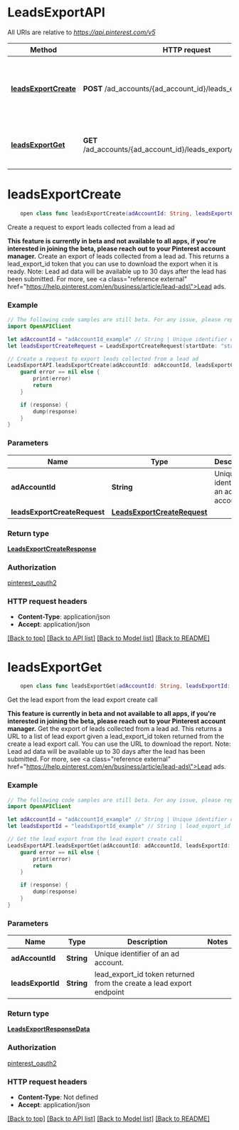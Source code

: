 # LeadsExportAPI

All URIs are relative to *https://api.pinterest.com/v5*

Method | HTTP request | Description
------------- | ------------- | -------------
[**leadsExportCreate**](LeadsExportAPI.md#leadsexportcreate) | **POST** /ad_accounts/{ad_account_id}/leads_export | Create a request to export leads collected from a lead ad
[**leadsExportGet**](LeadsExportAPI.md#leadsexportget) | **GET** /ad_accounts/{ad_account_id}/leads_export/{leads_export_id} | Get the lead export from the lead export create call


# **leadsExportCreate**
```swift
    open class func leadsExportCreate(adAccountId: String, leadsExportCreateRequest: LeadsExportCreateRequest, completion: @escaping (_ data: LeadsExportCreateResponse?, _ error: Error?) -> Void)
```

Create a request to export leads collected from a lead ad

<strong>This feature is currently in beta and not available to all apps, if you're interested in joining the beta, please reach out to your Pinterest account manager.</strong>  Create an export of leads collected from a lead ad. This returns a lead_export_id  token that you can use to download the export when it is ready.  Note: Lead ad data will be available up to 30 days after the lead has been submitted.  For more, see <a class=\"reference external\" href=\"https://help.pinterest.com/en/business/article/lead-ads\">Lead ads</a>.

### Example
```swift
// The following code samples are still beta. For any issue, please report via http://github.com/OpenAPITools/openapi-generator/issues/new
import OpenAPIClient

let adAccountId = "adAccountId_example" // String | Unique identifier of an ad account.
let leadsExportCreateRequest = LeadsExportCreateRequest(startDate: "startDate_example", endDate: "endDate_example", adId: "adId_example") // LeadsExportCreateRequest | 

// Create a request to export leads collected from a lead ad
LeadsExportAPI.leadsExportCreate(adAccountId: adAccountId, leadsExportCreateRequest: leadsExportCreateRequest) { (response, error) in
    guard error == nil else {
        print(error)
        return
    }

    if (response) {
        dump(response)
    }
}
```

### Parameters

Name | Type | Description  | Notes
------------- | ------------- | ------------- | -------------
 **adAccountId** | **String** | Unique identifier of an ad account. | 
 **leadsExportCreateRequest** | [**LeadsExportCreateRequest**](LeadsExportCreateRequest.md) |  | 

### Return type

[**LeadsExportCreateResponse**](LeadsExportCreateResponse.md)

### Authorization

[pinterest_oauth2](../README.md#pinterest_oauth2)

### HTTP request headers

 - **Content-Type**: application/json
 - **Accept**: application/json

[[Back to top]](#) [[Back to API list]](../README.md#documentation-for-api-endpoints) [[Back to Model list]](../README.md#documentation-for-models) [[Back to README]](../README.md)

# **leadsExportGet**
```swift
    open class func leadsExportGet(adAccountId: String, leadsExportId: String, completion: @escaping (_ data: LeadsExportResponseData?, _ error: Error?) -> Void)
```

Get the lead export from the lead export create call

<strong>This feature is currently in beta and not available to all apps, if you're interested in joining the beta, please reach out to your Pinterest account manager.</strong>  Get the export of leads collected from a lead ad. This returns a URL to a list of lead export given a lead_export_id token returned from the create a lead export call. You can use the URL to download the report.  Note: Lead ad data will be available up to 30 days after the lead has been submitted.  For more, see <a class=\"reference external\" href=\"https://help.pinterest.com/en/business/article/lead-ads\">Lead ads</a>.

### Example
```swift
// The following code samples are still beta. For any issue, please report via http://github.com/OpenAPITools/openapi-generator/issues/new
import OpenAPIClient

let adAccountId = "adAccountId_example" // String | Unique identifier of an ad account.
let leadsExportId = "leadsExportId_example" // String | lead_export_id token returned from the create a lead export endpoint

// Get the lead export from the lead export create call
LeadsExportAPI.leadsExportGet(adAccountId: adAccountId, leadsExportId: leadsExportId) { (response, error) in
    guard error == nil else {
        print(error)
        return
    }

    if (response) {
        dump(response)
    }
}
```

### Parameters

Name | Type | Description  | Notes
------------- | ------------- | ------------- | -------------
 **adAccountId** | **String** | Unique identifier of an ad account. | 
 **leadsExportId** | **String** | lead_export_id token returned from the create a lead export endpoint | 

### Return type

[**LeadsExportResponseData**](LeadsExportResponseData.md)

### Authorization

[pinterest_oauth2](../README.md#pinterest_oauth2)

### HTTP request headers

 - **Content-Type**: Not defined
 - **Accept**: application/json

[[Back to top]](#) [[Back to API list]](../README.md#documentation-for-api-endpoints) [[Back to Model list]](../README.md#documentation-for-models) [[Back to README]](../README.md)

